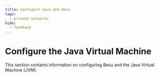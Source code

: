 ```yaml
---
title: Configure Java and Besu
tags:
  - private networks
hide:
  - feedback
---
```


# Configure the Java Virtual Machine

This section contains information on configuring Besu and the Java Virtual Machine (JVM).
